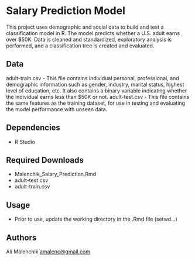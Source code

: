 # Salary Prediction Model

This project uses demographic and social data to build and test a classification model in R. The model predicts whether a U.S. adult earns over $50K. Data is cleaned and standardized, exploratory analysis is performed, and a classification tree is created and evaluated.

## Data
adult-train.csv - This file contains individual personal, professional, and demographic information such as gender, industry, marital status, highest level of education, etc. It also contains a binary variable indicating whether the individual earns less than $50K or not.
adult-test.csv - This file contains the same features as the training dataset, for use in testing and evaluating the model performance with unseen data.

## Dependencies

* R Studio

## Required Downloads

* Malenchik_Salary_Prediction.Rmd
* adult-test.csv
* adult-train.csv

## Usage
* Prior to use, update the working directory in the .Rmd file (setwd...)

## Authors

Ali Malenchik
amalenc@gmail.com
